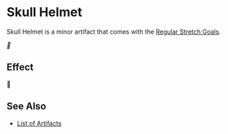 # Skull Helmet

Skull Helmet is a minor artifact that comes with the [Regular Stretch Goals](../content.md).

*🚧*


## Effect

🚧


## See Also

- [List of Artifacts](../artifacts.md)
